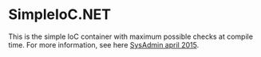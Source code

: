 # SimpleIoC.NET

This is the simple IoC container with maximum possible checks at compile time. For more information, see here [SysAdmin april 2015](http://samag.ru/archive/article/2932).
